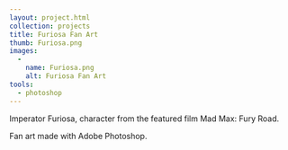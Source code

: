 ```yaml
---
layout: project.html
collection: projects
title: Furiosa Fan Art
thumb: Furiosa.png
images:
  -
    name: Furiosa.png
    alt: Furiosa Fan Art
tools:
  - photoshop
---
```


Imperator Furiosa, character from the featured film Mad Max: Fury Road.

Fan art made with Adobe Photoshop.
